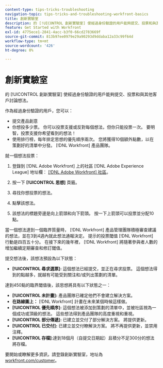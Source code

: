 ```yaml
---
content-type: tips-tricks-troubleshooting
navigation-topic: tips-tricks-and-troubleshooting-workfront-basics
title: 創新實驗室
description: 的 [!UICONTROL 創新實驗室] 使經過身份驗證的用戶能夠提交、投票和與其他客戶討論想法。
feature: Get Started with Workfront
exl-id: 4775ece1-2841-4acc-b3f0-66cd2783669f
source-git-commit: 813b97ee0979e29a90293d9ddaba12a33c99f64d
workflow-type: tm+mt
source-wordcount: '426'
ht-degree: 0%

---
```


# 創新實驗室

的 [!UICONTROL 創新實驗室] 使經過身份驗證的用戶能夠提交、投票和與其他客戶討論想法。

作為經過身份驗證的用戶，您可以：

* 提交產品創意
* 你想投多少票。 你可以投票支援或反對每個想法，但你只能投票一次。 要明智，投票支援你希望看到的想法！
* 使用排行榜，每年排定思想的優先順序兩次。 您將獲得10個額外點數，以在策劃好的清單中分發。 [!DNL Workfront] 產品團隊。

就一個想法投票：

1. 登錄到 [!DNL Adobe Workfront] 上的社區 [!DNL Adobe Experience League] 地址欄：  [[!DNL Adobe Workfront] 社區](https://experienceleaguecommunities.adobe.com/t5/workfront/ct-p/workfront)。

1. 按一下 **[!UICONTROL 思想]** 頁籤。

1. 尋找你想投票的想法。
1. 點擊該想法。
1. 該想法的標題旁邊是向上箭頭和向下箭頭。 按一下上箭頭可以投票並分配10點。

當一個想法達到一個臨界質量時， [!DNL Workfront] 產品管理團隊積極審查建議的想法，並在3到4週內就此想法通報決定。 提示的投票閾值 [!DNL Workfront] 行動是四百五十分。 在接下來的幾年裡， [!DNL Workfront] 將隨著參與者人數的增加繼續定期審查和修訂閾值。

提交想法後，該想法預設為以下狀態：

* **[!UICONTROL 尋求選票]:** 這個想法已經提交，並正在尋求投票。 這個想法得到的點越多，就越有可能受到關注和/或列出策劃的清單。

達到450點的臨界閾值後，該思想將具有以下狀態之一：

* **[!UICONTROL 未計畫]:** 產品團隊已確定他們不會建立解決方案。
* **在路線圖上：** [!DNL Workfront] 計畫在未來某個時候這樣做。
* **[!UICONTROL 優先順序]:** 這個想法被添加到策劃的清單中，並被社區視為一個成功或頂級的想法。 這些想法得到產品團隊的高度重視和重視。
* **[!UICONTROL 部分傳遞]:** 已建立並交付了部分解決方案。 將提供更新。
* **[!UICONTROL 已交付]:** 已建立並交付瞭解決方案。 將不再提供更新，並禁用注釋。
* **[!UICONTROL 存檔]**:達到18個月（自提交日期起）且積分不足300分的想法將存檔。

要開始或瞭解更多資訊，請登錄創新實驗室，地址為  [workfront.com/customer](https://www.workfront.com/customer)。
